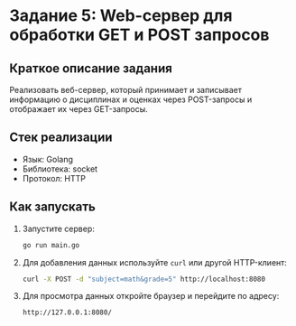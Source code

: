 # Задание 5: Web-сервер для обработки GET и POST запросов

## Краткое описание задания

Реализовать веб-сервер, который принимает и записывает информацию о дисциплинах и оценках через POST-запросы и отображает их через GET-запросы.

## Стек реализации

- Язык: Golang
- Библиотека: socket
- Протокол: HTTP

## Как запускать

1. Запустите сервер:
    ```bash
    go run main.go
    ```
2. Для добавления данных используйте `curl` или другой HTTP-клиент:
    ```bash
    curl -X POST -d "subject=math&grade=5" http://localhost:8080
    ```
3. Для просмотра данных откройте браузер и перейдите по адресу:
    ```bash
    http://127.0.0.1:8080/
    ```
